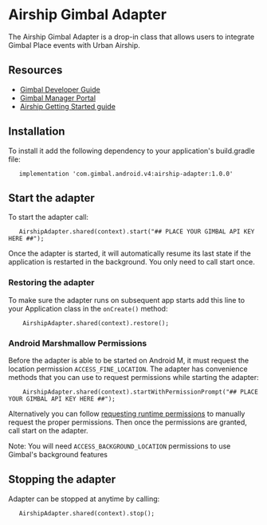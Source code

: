 # Airship Gimbal Adapter

The Airship Gimbal Adapter is a drop-in class that allows users to integrate Gimbal Place events with
Urban Airship.

## Resources
- [Gimbal Developer Guide](https://gimbal.com/doc/android/v4/devguide.html)
- [Gimbal Manager Portal](https://manager.gimbal.com)
- [Airship Getting Started guide](https://docs.airship.com/platform/android/getting-started/)

## Installation

To install it add the following dependency to your application's build.gradle file:
```
   implementation 'com.gimbal.android.v4:airship-adapter:1.0.0'
```

## Start the adapter

To start the adapter call:
```
   AirshipAdapter.shared(context).start("## PLACE YOUR GIMBAL API KEY HERE ##");
```

Once the adapter is started, it will automatically resume its last state if
the application is restarted in the background. You only need to call start
once.

### Restoring the adapter

To make sure the adapter runs on subsequent app starts add this line to your Application class in 
the `onCreate()` method:
```
    AirshipAdapter.shared(context).restore();
```

### Android Marshmallow Permissions

Before the adapter is able to be started on Android M, it must request the location permission
``ACCESS_FINE_LOCATION``. The adapter has convenience methods that you can use to request permissions while
starting the adapter:
```
    AirshipAdapter.shared(context).startWithPermissionPrompt("## PLACE YOUR GIMBAL API KEY HERE ##");
```

Alternatively you can follow [requesting runtime permissions](https://developer.android.com/training/permissions/requesting.html)
to manually request the proper permissions. Then once the permissions are granted, call start on the adapter.

Note: You will need `ACCESS_BACKGROUND_LOCATION` permissions to use Gimbal's background features

## Stopping the adapter

Adapter can be stopped at anytime by calling:
```
   AirshipAdapter.shared(context).stop();
```
